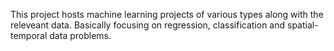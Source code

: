 This project hosts machine learning projects of various types along with the releveant data.
Basically focusing on regression, classification and spatial-temporal data problems. 
